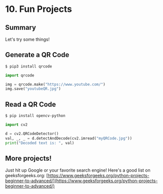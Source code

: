 # 10. Fun Projects

## Summary
Let's try some things!

## Generate a QR Code
```sh
$ pip3 install qrcode
```
```py
import qrcode

img = qrcode.make("https://www.youtube.com/")
img.save("youtubeQR.jpg")
```
## Read a QR Code
```sh
$ pip install opencv-python
```
```py
import cv2

d = cv2.QRCodeDetector()
val, _, _ = d.detectAndDecode(cv2.imread("myQRCode.jpg"))
print("Decoded text is: ", val)
```

## More projects!
Just hit up Google or your favorite search engine! Here's a good list on geeksforgeeks.org: [https://www.geeksforgeeks.org/python-projects-beginner-to-advanced/](https://www.geeksforgeeks.org/python-projects-beginner-to-advanced/)